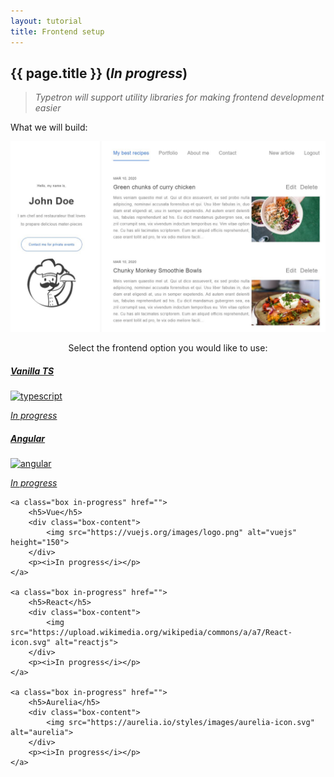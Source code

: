 ```yaml
---
layout: tutorial
title: Frontend setup
---
```


## {{ page.title }} (_In progress_)

> _Typetron will support utility libraries for making frontend development easier_

What we will build:

<p align="center" class="window">
  <img src="/images/tutorials/blog/frontend-intro.jpg" />
</p> 


<p align="center">Select the frontend option you would like to use:</p>   
<div class="box-wrapper" style="justify-content: center;">
	<a class="box in-progress" href="/tutorials/blog" style="max-width: 22%;">
		<h5>Vanilla TS</h5>
		<div class="box-content">
			<img src="https://raw.githubusercontent.com/remojansen/logo.ts/master/ts.png" alt="typescript">
		</div>
		<p><i>In progress</i></p>
	</a>
</div>   
<div class="box-wrapper">
	<a class="box in-progress" href="/tutorials/blog">
		<h5>Angular</h5>
		<div class="box-content">
			<img src="https://angular.io/assets/images/logos/angular/angular.svg" alt="angular">
		</div>
		<p><i>In progress</i></p>
	</a>

	<a class="box in-progress" href="">
		<h5>Vue</h5>
		<div class="box-content">
			<img src="https://vuejs.org/images/logo.png" alt="vuejs" height="150">
		</div>
		<p><i>In progress</i></p>
	</a>
	
	<a class="box in-progress" href="">
		<h5>React</h5>
		<div class="box-content">
			<img src="https://upload.wikimedia.org/wikipedia/commons/a/a7/React-icon.svg" alt="reactjs">
		</div>
		<p><i>In progress</i></p>
	</a>

	<a class="box in-progress" href="">
		<h5>Aurelia</h5>
		<div class="box-content">
			<img src="https://aurelia.io/styles/images/aurelia-icon.svg" alt="aurelia">
		</div>
		<p><i>In progress</i></p>
	</a>

</div>
